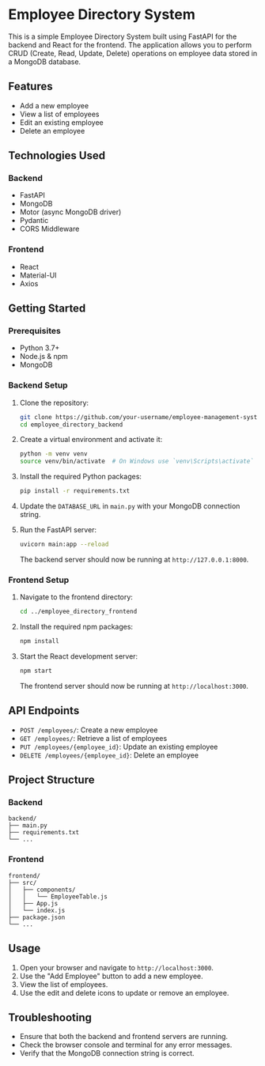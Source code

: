 
# Employee Directory System

This is a simple Employee Directory System built using FastAPI for the backend and React for the frontend. The application allows you to perform CRUD (Create, Read, Update, Delete) operations on employee data stored in a MongoDB database.

## Features

- Add a new employee
- View a list of employees
- Edit an existing employee
- Delete an employee

## Technologies Used

### Backend

- FastAPI
- MongoDB
- Motor (async MongoDB driver)
- Pydantic
- CORS Middleware

### Frontend

- React
- Material-UI
- Axios

## Getting Started

### Prerequisites

- Python 3.7+
- Node.js & npm
- MongoDB

### Backend Setup

1. Clone the repository:

   ```sh
   git clone https://github.com/your-username/employee-management-system.git
   cd employee_directory_backend
   ```

2. Create a virtual environment and activate it:

   ```sh
   python -m venv venv
   source venv/bin/activate  # On Windows use `venv\Scripts\activate`
   ```

3. Install the required Python packages:

   ```sh
   pip install -r requirements.txt
   ```

4. Update the `DATABASE_URL` in `main.py` with your MongoDB connection string.

5. Run the FastAPI server:

   ```sh
   uvicorn main:app --reload
   ```

   The backend server should now be running at `http://127.0.0.1:8000`.

### Frontend Setup

1. Navigate to the frontend directory:

   ```sh
   cd ../employee_directory_frontend
   ```

2. Install the required npm packages:

   ```sh
   npm install
   ```

3. Start the React development server:

   ```sh
   npm start
   ```

   The frontend server should now be running at `http://localhost:3000`.

## API Endpoints

- `POST /employees/`: Create a new employee
- `GET /employees/`: Retrieve a list of employees
- `PUT /employees/{employee_id}`: Update an existing employee
- `DELETE /employees/{employee_id}`: Delete an employee

## Project Structure

### Backend

```
backend/
├── main.py
├── requirements.txt
└── ...
```

### Frontend

```
frontend/
├── src/
│   ├── components/
│   │   └── EmployeeTable.js
│   ├── App.js
│   └── index.js
├── package.json
└── ...
```

## Usage

1. Open your browser and navigate to `http://localhost:3000`.
2. Use the "Add Employee" button to add a new employee.
3. View the list of employees.
4. Use the edit and delete icons to update or remove an employee.

## Troubleshooting

- Ensure that both the backend and frontend servers are running.
- Check the browser console and terminal for any error messages.
- Verify that the MongoDB connection string is correct.

